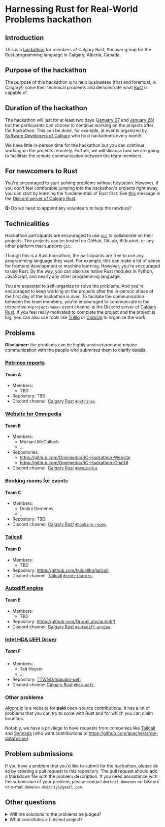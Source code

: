 # Harnessing Rust for Real-World Problems hackathon

## Introduction

This is a [hackathon](https://www.brightidea.com/guide/hackathon/what-is-a-hackathon/) for members of Calgary Rust, the user group for the Rust programming language in Calgary, Alberta, Canada.

## Purpose of the hackathon

The purpose of this hackathon is to help businesses (first and foremost, in Calgary!) solve their technical problems and demonstrate what [Rust](https://www.youtube.com/watch?v=5C_HPTJg5ek) is capable of.

## Duration of the hackathon

The hackathon will last for at least two days ([January 27](https://www.meetup.com/calgary-rust/events/298452155/) and [January 28](https://www.meetup.com/calgary-rust/events/298452254/)) but the participants can choose to continue working on the projects after the hackathon. This can be done, for example, at events organized by [Software Developers of Calgary](https://www.meetup.com/software-developers-of-calgary/) who host hackathons every month.

We have little in-person time for the hackathon but you can continue working on the projects remotely. Further, we will discuss how we are going to facilitate the remote communication between the team members.

## For newcomers to Rust

You're encouraged to start solving problems without hesitation. However, if you don't feel comforable jumping into the hackathon's projects right away, you can start by learning the fundamentals of Rust first. See [this](https://discord.com/channels/1090234243566817352/1164384007962755112/1164388726701555854) message in the [Discord server of Calgary Rust].

**Q:** Do we need to appoint any volunteers to help the newbies?

## Technicalities

Hackathon participants are encouraged to use [`git`](https://git-scm.com/) to collaborate on their projects. The projects can be hosted on GitHub, GitLab, Bitbucket, or any other platform that supports `git`.

Though this is a Rust hackathon, the participants are free to use any programming language they want. For example, this can make a lot of sense for frontend development or machine learning. However, you're encouraged to use Rust. By the way, you can also use native Rust modules in Python, JavaScript, and nearly any other programming language.

You are expected to self-organize to solve the problems. And you're encouraged to keep working on the projects after the in-person phase of the first day of the hackathon is over. To faciliate the communication between the team members, you're encouraged to communicate in the respective `#<project-name>` event channel in the Discord server of [Calgary Rust]. If you feel really motivated to complete the project and the project is big, you can also use tools like [Trello](https://trello.com/) or [ClickUp](https://app.clickup.com/) to organize the work.

## Problems

**Disclaimer:** the problems can be highly unstructured and require communication with the people who submitted them to clarify details.

### [Petrinex reports](petrinex-reports.md)

#### Team A

* Members:
  * TBD
* Repository: TBD
* Discord channel: [Calgary Rust] [`#petrinex`](https://discord.com/channels/1090234243566817352/1194995761142841394).

### [Website for Omnipedia](omnipedia.md)

#### Team B

* Members:
  * Michael McCulloch
  * ...
* Repositories:
  * <https://github.com/Omnipedia/RC-Hackathon-Website>
  * <https://github.com/Omnipedia/RC-Hackathon-ChatUI>
* Discord channel: [Calgary Rust] [`#omnipedia`](https://discord.com/channels/1090234243566817352/1194994891491659786).

### [Booking rooms for events](calgary-rust.md)

#### Team C

* Members:
  * Dmitrii Demenev
  * ...
* Repository: TBD.
* Discord channel: [Calgary Rust] [`#booking-rooms`](https://discord.com/channels/1090234243566817352/1194995158467485718).

### [Tailcall](tailcall.md)

#### Team D

* Members:
  * TBD
* Repository: <https://github.com/tailcallhq/tailcall>.
* Discord channel: [Tailcall](https://discord.com/invite/Q2ZExpFCnA) [`#contributors`](https://discord.com/channels/1044859667798568962/1156188728474214472).

### [Autodiff engine](autodiff-engine.md)

#### Team E

* Members:
  * TBD
* Repository: <https://github.com/GroupLabs/autodiff>
* Discord channel: [Calgary Rust] [`#autodiff-engine`](https://discord.com/channels/1090234243566817352/1196591774664228884).

### [Intel HDA UEFI Driver](intel-hd-audio-driver.md)

##### Team F

* Members:
  * Tait Hoyem
  * ...
* Repository: [TTWNO/hdaudio-uefi](https://github.com/TTWNO/hdaudio-uefi)
* Discord channel [Calgary Rust] [`#hda-uefi`](https://discord.com/channels/1090234243566817352/1195208855764865159).

### Other problems

[Algora.io](https://console.algora.io/) is a website for **paid** open-source contributions. It has a lot of problems that you can try to solve with Rust and for which you can claim bounties.

Notably, we have a privilege to have requests from companies like [Tailcall](https://github.com/tailcallhq/tailcall) and [Synnada](https://www.synnada.ai/) (who want contributions to <https://github.com/apache/arrow-datafusion>).

## Problem submissions

If you have a problem that you'd like to submit for the hackathon, please do so by creating a pull request to this repository. The pull request should add a Markdown file with the problem description. If you need assisstance with the submission of your problem, please contact `dmitrii_demenev` on Discord or e-mail `demenev.dmitriy1@gmail.com`.

[Calgary Rust]: https://discord.gg/N2vzPeADzn
[Discord server of Calgary Rust]: https://discord.gg/N2vzPeADzn

## Other questions

<details>
  <summary>Will the solutions to the problems be judged?</summary>
  
  Short answer, no. However, the teams will be encouraged to present their results.

  Judging would introduce even more complexity to the event planning. If we have other, more focused hackathons, it will be easier to invite/select a qualified judge or judges because the expertise would be narrower.

</details>

<details>
  <summary>What constitutes a finished project?</summary>
  
  It depends on such factors as...

  * **How (un-)structured is the problem statement?** If the problem statement is very concrete and the nature of the problem nearly perfectly fits the span of the hackathon, the project can be considered finished if it addresses all the requirements of the problem statement.
  * **Does the startup/business/third-party want to continue the project from there?** If the startup/business/third-party wants to continue the project from there, the project may end up becoming an actual product or an in-house project (e.g. a tool/[library](https://en.wikipedia.org/wiki/Library_(computing))). Then, the scope of the project may be extended and it will last as long as it brings the value and is maintained.
  * **Will the team of developers work on the project afterwards?**
    * If the team cannot continue working on the project after the hackathon ends and the soltuion doesn't meet the criteria in the problem statement, the project can be considered unfinished/dead/terminated. Though undesirable, such scenario still can be valuable.
    * If the team is going to keep working on the project after the hackathon ends but the startup/business/third-party isn't interested, the project will be unfinished/dead/terminated for the company and the team will be encouraged to work on something else.

</details>
